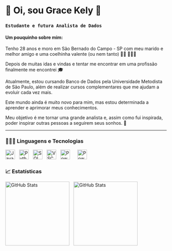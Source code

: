 # 💫 Oi, sou Grace Kely 💫

### **`Estudante e futura Analista de Dados`**

#### Um pouquinho sobre mim: ###

Tenho 28 anos e moro em São Bernado do Campo - SP com meu marido e melhor amigo e uma coelhinha valente (ou nem tanto) 👩🏻 👨🏻🐇

Depois de muitas idas e vindas e tentar me encontrar em uma profissão finalmente me encontrei 🎓

Atualmente, estou cursando Banco de Dados pela Universidade Metodista de São Paulo, além de realizar cursos complementares que me ajudam a evoluir cada vez mais.

Este mundo ainda é muito novo para mim, mas estou determinada a aprender e aprimorar meus conhecimentos. 

Meu objetivo é me tornar uma grande analista e, assim como fui inspirada, poder inspirar outras pessoas a seguirem seus sonhos. 🚀

---
### 👩🏻‍💻 Linguagens e Tecnologias

<img 
    align="left" 
    alt="JavaScript" 
    title="JavaScript"
    width="30px" 
    style="padding-right: 10px;" 
    src="https://cdn.jsdelivr.net/gh/devicons/devicon@latest/icons/javascript/javascript-original.svg" 
/>

<img 
    align="left" 
    alt="Python" 
    title="Python"
    width="30px" 
    style="padding-right: 10px;" 
    src="https://cdn.jsdelivr.net/gh/devicons/devicon@latest/icons/python/python-original.svg"
/>
<img 
    align="left" 
    alt="SQL" 
    title="SQL"
    width="30px" 
    style="padding-right: 10px;" 
    src="https://cdn.jsdelivr.net/gh/devicons/devicon@latest/icons/azuresqldatabase/azuresqldatabase-original.svg"
/>

<img 
    align="left" 
    alt="VSCode" 
    title="VSCode"
    width="30px" 
    style="padding-right: 10px;" 
    src="https://cdn.jsdelivr.net/gh/devicons/devicon@latest/icons/vscode/vscode-original.svg"
/>
<img 
    align="left" 
    alt="Power BI" 
    title="Power BI"
    width="30px" 
    style="padding-right: 20px;" 
    src="https://img.icons8.com/color/48/000000/power-bi.png"
/>
<img 
    align="left" 
    alt="Power BI" 
    title="Power BI"
    width="30px" 
    style="padding-right: 20px;" 
    src="https://img.icons8.com/color/48/000000/microsoft-excel-2019.png" 
/>

<br/>
<br/>

### 📈 Estatísticas

<p>
  <img 
    align="left" 
    alt="GitHub Stats" 
    height="200" 
    style="padding-right: 10px;" 
    src="https://github-readme-stats.vercel.app/api?username=graacekely&show_icons=true&theme=onedark&include_all_commits=true&locale=pt-br" 
  />

<img 
      align="left" 
      alt="GitHub Stats" 
      height="200" 
      src="https://github-readme-stats.vercel.app/api/top-langs/?username=graacekely&theme=onedark&layout=compact&custom_title=Tecnologias&langs_count=9" 
  />

</p>
